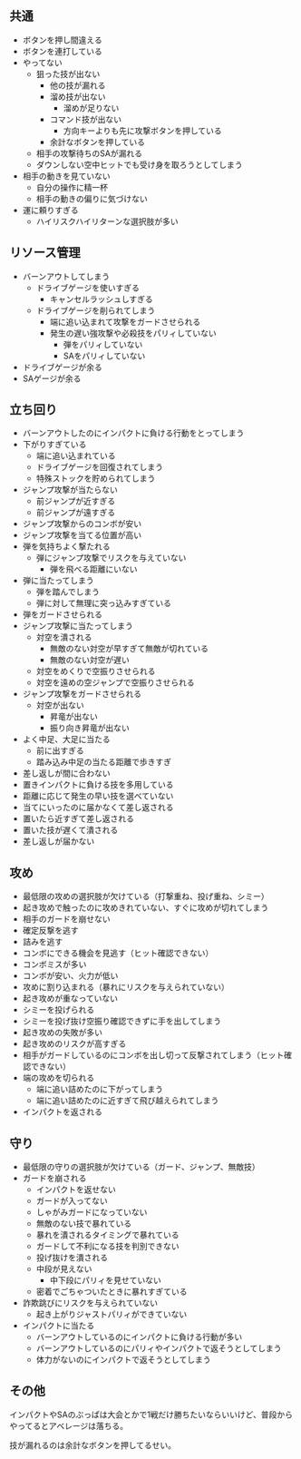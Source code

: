 ## 共通

- ボタンを押し間違える
- ボタンを連打している
- やってない
  - 狙った技が出ない
    - 他の技が漏れる
    - 溜め技が出ない
      - 溜めが足りない
    - コマンド技が出ない
      - 方向キーよりも先に攻撃ボタンを押している
    - 余計なボタンを押している
  - 相手の攻撃待ちのSAが漏れる
  - ダウンしない空中ヒットでも受け身を取ろうとしてしまう
- 相手の動きを見ていない
  - 自分の操作に精一杯
  - 相手の動きの偏りに気づけない
- 運に頼りすぎる
  - ハイリスクハイリターンな選択肢が多い

## リソース管理

- バーンアウトしてしまう
  - ドライブゲージを使いすぎる
    - キャンセルラッシュしすぎる
  - ドライブゲージを削られてしまう
    - 端に追い込まれて攻撃をガードさせられる
    - 発生の遅い強攻撃や必殺技をパリィしていない
      - 弾をパリィしていない
      - SAをパリィしていない
- ドライブゲージが余る
- SAゲージが余る

## 立ち回り

- バーンアウトしたのにインパクトに負ける行動をとってしまう
- 下がりすぎている
  - 端に追い込まれている
  - ドライブゲージを回復されてしまう
  - 特殊ストックを貯められてしまう
- ジャンプ攻撃が当たらない
  - 前ジャンプが近すぎる
  - 前ジャンプが遠すぎる
- ジャンプ攻撃からのコンボが安い
- ジャンプ攻撃を当てる位置が高い
- 弾を気持ちよく撃たれる
  - 弾にジャンプ攻撃でリスクを与えていない
    - 弾を飛べる距離にいない
- 弾に当たってしまう
  - 弾を踏んでしまう
  - 弾に対して無理に突っ込みすぎている
- 弾をガードさせられる
- ジャンプ攻撃に当たってしまう
  - 対空を潰される
    - 無敵のない対空が早すぎて無敵が切れている
    - 無敵のない対空が遅い
  - 対空をめくりで空振りさせられる
  - 対空を遠めの空ジャンプで空振りさせられる
- ジャンプ攻撃をガードさせられる
  - 対空が出ない
    - 昇竜が出ない
    - 振り向き昇竜が出ない
- よく中足、大足に当たる
  - 前に出すぎる
  - 踏み込み中足の当たる距離で歩きすぎ
- 差し返しが間に合わない
- 置きインパクトに負ける技を多用している
- 距離に応じて発生の早い技を選べていない
- 当てにいったのに届かなくて差し返される
- 置いたら近すぎて差し返される
- 置いた技が遅くて潰される
- 差し返しが届かない

## 攻め

- 最低限の攻めの選択肢が欠けている（打撃重ね、投げ重ね、シミー）
- 起き攻めで触ったのに攻めきれていない、すぐに攻めが切れてしまう
- 相手のガードを崩せない
- 確定反撃を逃す
- 詰みを逃す
- コンボにできる機会を見逃す（ヒット確認できない）
- コンボミスが多い
- コンボが安い、火力が低い
- 攻めに割り込まれる（暴れにリスクを与えられていない）
- 起き攻めが重なっていない
- シミーを投げられる
- シミーを投げ抜け空振り確認できずに手を出してしまう
- 起き攻めの失敗が多い
- 起き攻めのリスクが高すぎる
- 相手がガードしているのにコンボを出し切って反撃されてしまう（ヒット確認できない）
- 端の攻めを切られる
  - 端に追い詰めたのに下がってしまう
  - 端に追い詰めたのに近すぎて飛び越えられてしまう
- インパクトを返される

## 守り

- 最低限の守りの選択肢が欠けている（ガード、ジャンプ、無敵技）
- ガードを崩される
  - インパクトを返せない
  - ガードが入ってない
  - しゃがみガードになっていない
  - 無敵のない技で暴れている
  - 暴れを潰されるタイミングで暴れている
  - ガードして不利になる技を判別できない
  - 投げ抜けを潰される
  - 中段が見えない
    - 中下段にパリィを見せていない
  - 密着でごちゃついたときに暴れすぎている
- 詐欺跳びにリスクを与えられていない
  - 起き上がりジャストパリィができていない
- インパクトに当たる
  - バーンアウトしているのにインパクトに負ける行動が多い
  - バーンアウトしているのにパリィやインパクトで返そうとしてしまう
  - 体力がないのにインパクトで返そうとしてしまう

## その他

インパクトやSAのぶっぱは大会とかで1戦だけ勝ちたいならいいけど、普段からやってるとアベレージは落ちる。

技が漏れるのは余計なボタンを押してるせい。
